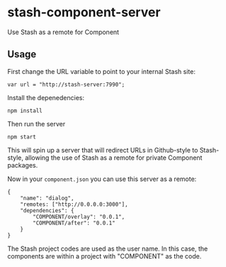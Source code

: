 stash-component-server
======================

Use Stash as a remote for Component

## Usage

First change the URL variable to point to your internal Stash site:

    var url = "http://stash-server:7990";
  
Install the depenedencies:

    npm install

Then run the server 

    npm start

This will spin up a server that will redirect URLs in Github-style
to Stash-style, allowing the use of Stash as a remote for private
Component packages.

Now in your `component.json` you can use this server as a remote:

```
{
    "name": "dialog",
    "remotes: ["http://0.0.0.0:3000"],
    "dependencies": {
        "COMPONENT/overlay": "0.0.1",
        "COMPONENT/after": "0.0.1"
    }
}
```

The Stash project codes are used as the user name. In this case, the components are within
a project with "COMPONENT" as the code.
